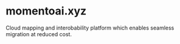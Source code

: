 # momentoai.xyz

Cloud mapping and interobability platform which enables seamless migration at reduced cost.
